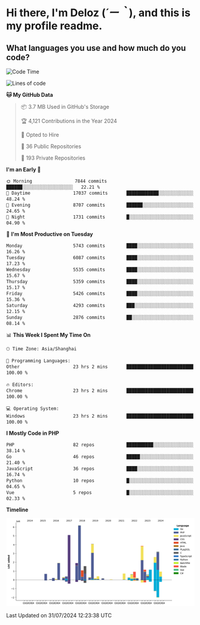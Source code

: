 # **Hi there, I'm Deloz (*´ー｀*), and this is my profile readme.**

## **What languages you use and how much do you code?**

<!--START_SECTION:waka-->
![Code Time](http://img.shields.io/badge/Code%20Time-4%2C498%20hrs%2053%20mins-blue)

![Lines of code](https://img.shields.io/badge/From%20Hello%20World%20I%27ve%20Written-40.5%20million%20lines%20of%20code-blue)

**🐱 My GitHub Data** 

> 📦 3.7 MB Used in GitHub's Storage 
 > 
> 🏆 4,121 Contributions in the Year 2024
 > 
> 💼 Opted to Hire
 > 
> 📜 36 Public Repositories 
 > 
> 🔑 193 Private Repositories 
 > 
**I'm an Early 🐤** 

```text
🌞 Morning                7844 commits        ██████░░░░░░░░░░░░░░░░░░░   22.21 % 
🌆 Daytime                17037 commits       ████████████░░░░░░░░░░░░░   48.24 % 
🌃 Evening                8707 commits        ██████░░░░░░░░░░░░░░░░░░░   24.65 % 
🌙 Night                  1731 commits        █░░░░░░░░░░░░░░░░░░░░░░░░   04.90 % 
```
📅 **I'm Most Productive on Tuesday** 

```text
Monday                   5743 commits        ████░░░░░░░░░░░░░░░░░░░░░   16.26 % 
Tuesday                  6087 commits        ████░░░░░░░░░░░░░░░░░░░░░   17.23 % 
Wednesday                5535 commits        ████░░░░░░░░░░░░░░░░░░░░░   15.67 % 
Thursday                 5359 commits        ████░░░░░░░░░░░░░░░░░░░░░   15.17 % 
Friday                   5426 commits        ████░░░░░░░░░░░░░░░░░░░░░   15.36 % 
Saturday                 4293 commits        ███░░░░░░░░░░░░░░░░░░░░░░   12.15 % 
Sunday                   2876 commits        ██░░░░░░░░░░░░░░░░░░░░░░░   08.14 % 
```


📊 **This Week I Spent My Time On** 

```text
🕑︎ Time Zone: Asia/Shanghai

💬 Programming Languages: 
Other                    23 hrs 2 mins       █████████████████████████   100.00 % 

🔥 Editors: 
Chrome                   23 hrs 2 mins       █████████████████████████   100.00 % 

💻 Operating System: 
Windows                  23 hrs 2 mins       █████████████████████████   100.00 % 
```

**I Mostly Code in PHP** 

```text
PHP                      82 repos            ██████████░░░░░░░░░░░░░░░   38.14 % 
Go                       46 repos            █████░░░░░░░░░░░░░░░░░░░░   21.40 % 
JavaScript               36 repos            ████░░░░░░░░░░░░░░░░░░░░░   16.74 % 
Python                   10 repos            █░░░░░░░░░░░░░░░░░░░░░░░░   04.65 % 
Vue                      5 repos             █░░░░░░░░░░░░░░░░░░░░░░░░   02.33 % 
```



**Timeline**

![Lines of Code chart](https://raw.githubusercontent.com/deloz/deloz/main/assets/bar_graph.png)


 Last Updated on 31/07/2024 12:23:38 UTC
<!--END_SECTION:waka-->
